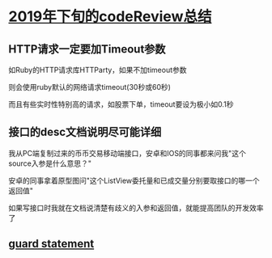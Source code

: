 # [2019年下旬的codeReview总结](/2019/12/code_review.md)

## HTTP请求一定要加Timeout参数

如Ruby的HTTP请求库HTTParty，如果不加timeout参数

则会使用ruby默认的网络请求timeout(30秒或60秒)

而且有些实时性特别高的请求，如股票下单，timeout要设为极小如0.1秒

## 接口的desc文档说明尽可能详细

我从PC端复制过来的币币交易移动端接口，安卓和IOS的同事都来问我"这个source入参是什么意思？"

安卓的同事拿着原型图问"这个ListView委托量和已成交量分别要取接口的哪一个返回值"

如果写接口时我就在文档说清楚有歧义的入参和返回值，就能提高团队的开发效率了

## [guard statement](/2019/12/guard_statement.md)
